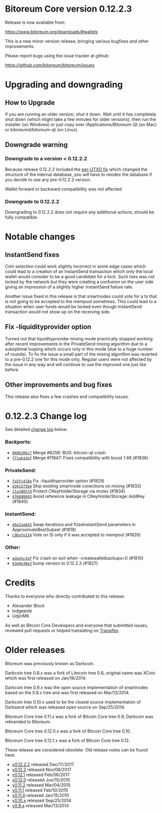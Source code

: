 Bitoreum Core version 0.12.2.3
==========================

Release is now available from:

  <https://www.bitoreum.org/downloads/#wallets>

This is a new minor version release, bringing various bugfixes and other
improvements.

Please report bugs using the issue tracker at github:

  <https://github.com/bitoreum/bitoreum/issues>


Upgrading and downgrading
=========================

How to Upgrade
--------------

If you are running an older version, shut it down. Wait until it has completely
shut down (which might take a few minutes for older versions), then run the
installer (on Windows) or just copy over /Applications/Bitoreum-Qt (on Mac) or
bitoreumd/bitoreum-qt (on Linux).

Downgrade warning
-----------------

### Downgrade to a version < 0.12.2.2

Because release 0.12.2.2 included the [per-UTXO fix](release-notes/bitoreum/release-notes-0.12.2.2.md#per-utxo-fix)
which changed the structure of the internal database, you will have to reindex
the database if you decide to use any pre-0.12.2.2 version.

Wallet forward or backward compatibility was not affected.

### Downgrade to 0.12.2.2

Downgrading to 0.12.2.2 does not require any additional actions, should be
fully compatible.

Notable changes
===============

InstantSend fixes
-----------------

Coin selection could work slightly incorrect in some edge cases which could
lead to a creation of an InstantSend transaction which only the local wallet
would consider to be a good candidate for a lock. Such txes was not locked by
the network but they were creating a confusion on the user side giving an
impression of a slightly higher InstantSend failure rate.

Another issue fixed in this release is that smartnodes could vote for a tx
that is not going to be accepted to the mempool sometimes. This could lead to
a situation when user funds would be locked even though InstantSend transaction
would not show up on the receiving side.

Fix -liquidityprovider option
-----------------------------

Turned out that liquidityprovider mixing mode practically stopped working after
recent improvements in the PrivateSend mixing algorithm due to a suboptimal
looping which occurs only in this mode (due to a huge number of rounds). To fix
the issue a small part of the mixing algorithm was reverted to a pre-0.12.2 one
for this mode only. Regular users were not affected by the issue in any way and
will continue to use the improved one just like before.

Other improvements and bug fixes
--------------------------------

This release also fixes a few crashes and compatibility issues.


0.12.2.3 Change log
===================

See detailed [change log](https://github.com/bitoreum/bitoreum/compare/v0.12.2.2...bitoreum:v0.12.2.3) below.

### Backports:
- [`068b20bc7`](https://github.com/bitoreum/bitoreum/commit/068b20bc7) Merge #8256: BUG: bitcoin-qt crash
- [`f71ab1daf`](https://github.com/bitoreum/bitoreum/commit/f71ab1daf) Merge #11847: Fixes compatibility with boost 1.66 (#1836)

### PrivateSend:
- [`fa5fc418a`](https://github.com/bitoreum/bitoreum/commit/fa5fc418a) Fix -liquidityprovider option (#1829)
- [`d261575b4`](https://github.com/bitoreum/bitoreum/commit/d261575b4) Skip existing smartnode conections on mixing (#1833)
- [`21a10057d`](https://github.com/bitoreum/bitoreum/commit/21a10057d) Protect CKeyHolderStorage via mutex (#1834)
- [`476888683`](https://github.com/bitoreum/bitoreum/commit/476888683) Avoid reference leakage in CKeyHolderStorage::AddKey (#1840)

### InstantSend:
- [`d6e2aa843`](https://github.com/bitoreum/bitoreum/commit/d6e2aa843) Swap iterations and fUseInstantSend parameters in ApproximateBestSubset (#1819)
- [`c9bafe154`](https://github.com/bitoreum/bitoreum/commit/c9bafe154) Vote on IS only if it was accepted to mempool (#1826)

### Other:
- [`ada41c3af`](https://github.com/bitoreum/bitoreum/commit/ada41c3af) Fix crash on exit when -createwalletbackups=0 (#1810)
- [`63e0e30e3`](https://github.com/bitoreum/bitoreum/commit/63e0e30e3) bump version to 0.12.2.3 (#1827)

Credits
=======

Thanks to everyone who directly contributed to this release:

- Alexander Block
- lodgepole
- UdjinM6

As well as Bitcoin Core Developers and everyone that submitted issues,
reviewed pull requests or helped translating on
[Transifex](https://www.transifex.com/projects/p/bitoreum/).


Older releases
==============

Bitoreum was previously known as Darkcoin.

Darkcoin tree 0.8.x was a fork of Litecoin tree 0.8, original name was XCoin
which was first released on Jan/18/2014.

Darkcoin tree 0.9.x was the open source implementation of smartnodes based on
the 0.8.x tree and was first released on Mar/13/2014.

Darkcoin tree 0.10.x used to be the closed source implementation of Darksend
which was released open source on Sep/25/2014.

Bitoreum Core tree 0.11.x was a fork of Bitcoin Core tree 0.9,
Darkcoin was rebranded to Bitoreum.

Bitoreum Core tree 0.12.0.x was a fork of Bitcoin Core tree 0.10.

Bitoreum Core tree 0.12.1.x was a fork of Bitcoin Core tree 0.12.

These release are considered obsolete. Old release notes can be found here:

- [v0.12.2.2](release-notes/bitoreum/release-notes-0.12.2.2.md) released Dec/17/2017
- [v0.12.2](release-notes/bitoreum/release-notes-0.12.2.md) released Nov/08/2017
- [v0.12.1](release-notes/bitoreum/release-notes-0.12.1.md) released Feb/06/2017
- [v0.12.0](release-notes/bitoreum/release-notes-0.12.0.md) released Jun/15/2015
- [v0.11.2](release-notes/bitoreum/release-notes-0.11.2.md) released Mar/04/2015
- [v0.11.1](release-notes/bitoreum/release-notes-0.11.1.md) released Feb/10/2015
- [v0.11.0](release-notes/bitoreum/release-notes-0.11.0.md) released Jan/15/2015
- [v0.10.x](release-notes/bitoreum/release-notes-0.10.0.md) released Sep/25/2014
- [v0.9.x](release-notes/bitoreum/release-notes-0.9.0.md) released Mar/13/2014

